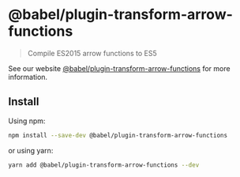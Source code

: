 # @babel/plugin-transform-arrow-functions

> Compile ES2015 arrow functions to ES5

See our website [@babel/plugin-transform-arrow-functions](https://babeljs.io/docs/en/next/babel-plugin-transform-arrow-functions.html) for more information.

## Install

Using npm:

```sh
npm install --save-dev @babel/plugin-transform-arrow-functions
```

or using yarn:

```sh
yarn add @babel/plugin-transform-arrow-functions --dev
```
